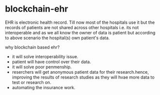 # blockchain-ehr

EHR is electronic health record.
Till now most of the hospitals use it but the records of patients are not shared across other hospitals i.e. its not interoperable and as we all know the owner of data is patient but according to above scenario the hospital(s) own patient's data.

why blockchain based ehr?
* it will solve interoperability issue.
* patient will have control over their data.
* it will solve poor penmenship.
* reserchers will get anonymous patient data for their research.hence, improving the results of research studies as they will hvae more data to test or research on.
* automating the insurance work.
